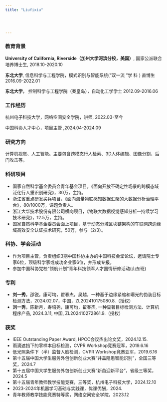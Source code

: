 ```yaml
---
title: "LiuYixiu"


   
    
---
```



### 教育背景

**University of California, Riverside（加州大学河滨分校，美国）**, 国家公派联合培养博士生,	2018.10-2020.10

**东北大学**, 信息科学与工程学院，模式识别与智能系统(“双一流 ”学  科 )   直博生	2016.09-2022.01

**东北大学**， 	控制科学与工程学院（秦皇岛），自动化工学学士	2012.09-2016.06



### 工作经历  

杭州电子科技大学，网络空间安全学院，讲师, 2022.03-至今

中国科协人才中心，项目主管	,2024.04-2024.09

### 研究方向

计算机视觉、人工智能。主要包含跨模态行人检索、3D人体编辑、图像分割、后门攻击等。

### 科研项目
	
- 国家自然科学基金委员会青年基金项目，《面向开放不确定性场景的跨模态域泛化行人重识别研究》，30万，主持。
-	浙江省重点研发尖兵项目，《面向海量物联感知数据汇聚的大数据分析治理平台》，80/1000万，课题负责人。
-	浙江大华技术股份有限公司横向项目，《物联大数据视觉感知分析--持续学习技术研究》，12.5万，主持。
-	国家自然科学基金委员会面上项目，基于动态分域区块链架构的车联网跨边缘域高效安全认证技术研究，50万，参与（2/3）。

### 科协、学会活动

-	作为项目主管，负责组织3期中国科协主办的中国科技会堂论坛，邀请院士专家6位，顶级科学家或成功企业家6位，并形成专报。
-	参加中国科协党校“领航计划”青年科技领军人才国情研修活动(山东班)


### 专利
-	**刘一秀**，邵锐，康可均，翟春杰，吴越，一种基于边缘紧缩和曝光的伪装目标检测方法，2024.02.07，中国，ZL202410175080.8.（授权）
-	**刘一秀**，陈新月，寿培尧，康可均，翟春杰, 一种显著目标检测方法、计算机程序产品, 2024.3.11, 中国, ZL202410272861.9.（授权）

### 获奖

-	IEEE Outstanding Paper Award, HPCC会议杰出论文奖，2024.12.15.
-	雨滴遮挡下的零样本目标检测，CVPR Workshop竞赛冠军，2019.6.16
-	低光照条件下（半）监督人脸检测，CVPR Workshop竞赛亚军，2019.6.16
-	第十五届中国大学生服务外包创新创业大赛“井盖隐患智能识别”，全国三等奖，2024.7
-	第十五届中国大学生服务外包创新创业大赛“新苗迎新平台”，省级三等奖，2024.5
-	第十五届青年教师教学技能竞赛，三等奖，杭州电子科技大学，2024.12.10
-	2023-2024年机器学习基础与实践课，优课优酬，2024.
-	青年教师教学技能竞赛特等奖，网络空间安全学院，2023.12


